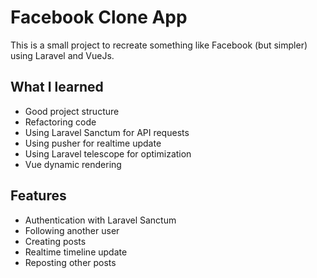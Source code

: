 # Facebook Clone App

This is a small project to recreate something like Facebook (but simpler) using Laravel and VueJs.

## What I learned
  - Good project structure 
  - Refactoring code
  - Using Laravel Sanctum for API requests
  - Using pusher for realtime update
  - Using Laravel telescope for optimization
  - Vue dynamic rendering

## Features
  - Authentication with Laravel Sanctum
  - Following another user
  - Creating posts
  - Realtime timeline update
  - Reposting other posts